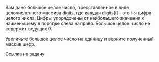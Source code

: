 Вам дано большое целое число, представленное в виде целочисленного массива digits, где каждая digits[i] - это i-я цифра целого числа. Цифры упорядочены от наибольшего значения к наименьшему в порядке слева направо. Большое целое число не содержит ведущих 0.

Увеличьте большое целое число на единицу и верните полученный массив цифр.

[Ссылка на задачу](https://leetcode.com/problems/plus-one/description/)